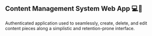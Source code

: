 ## Content Management System Web App 💻📜
 
Authenticated application used to seamlessly, create, delete, and edit content pieces along a simplistic and retention-prone interface.
